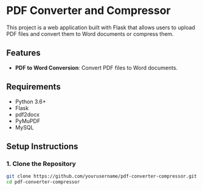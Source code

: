 # PDF Converter and Compressor

This project is a web application built with Flask that allows users to upload PDF files and convert them to Word documents or compress them.

## Features

- **PDF to Word Conversion**: Convert PDF files to Word documents.

## Requirements

- Python 3.6+
- Flask
- pdf2docx
- PyMuPDF
- MySQL

## Setup Instructions

### 1. Clone the Repository

```bash
git clone https://github.com/yourusername/pdf-converter-compressor.git
cd pdf-converter-compressor
